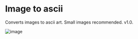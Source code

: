 # Image to ascii
Converts images to ascii art.
Small images recommended.
v1.0. 



![image](https://i.postimg.cc/CLN0JcvX/konata-git.jpg)  
